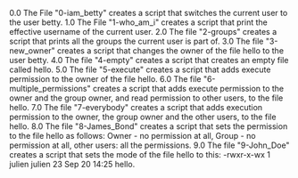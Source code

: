 0.0 The File "0-iam_betty" creates a script that switches the current user to the user betty.
1.0 The File "1-who_am_i" creates a script that print the effective username of the current user.
2.0 The file "2-groups" creates a script that prints all the groups the current user is part of.
3.0 The file "3-new_owner" creates a script that changes the owner of the file hello to the user betty.
4.0 The file "4-empty" creates  a script that creates an empty file called hello.
5.0 The file "5-execute" creates a script that adds execute permission to the owner of the file hello.
6.0 The file "6-multiple_permissions" creates a script that adds execute permission to the owner and the group owner, and read permission to other users, to the file hello.
7.0 The file "7-everybody" creates a script that adds execution permission to the owner, the group owner and the other users, to the file hello.
8.0 The file "8-James_Bond" creates a script that sets the permission to the file hello as follows: Owner - no permission at all, Group - no permission at all, other users: all the permissions.
9.0 The file "9-John_Doe" creates a script that sets the mode of the file hello to this: -rwxr-x-wx 1 julien julien 23 Sep 20 14:25 hello.
